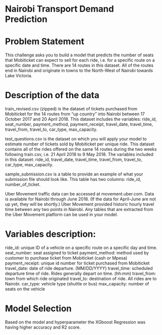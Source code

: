 # Nairobi Transport Demand Prediction




# Problem Statement
This challenge asks you to build a model that predicts the number of seats that Mobiticket can expect to sell for each ride, i.e. for a specific route on a specific date and time. There are 14 routes in this dataset. All of the routes end in Nairobi and originate in towns to the North-West of Nairobi towards Lake Victoria.



# Description of the data


train_revised.csv (zipped) is the dataset of tickets purchased from Mobiticket for the 14 routes from “up country” into Nairobi between 17 October 2017 and 20 April 2018. This dataset includes the variables: ride_id, seat_number, payment_method, payment_receipt, travel_date, travel_time, travel_from, travel_to, car_type, max_capacity.

test_questions.csv is the dataset on which you will apply your model to estimate number of tickets sold by Mobiticket per unique ride. This dataset contains all of the rides offered on the same 14 routes during the two weeks following train.csv, i.e. 21 April 2018 to 9 May 2018. The variables included in this dataset: ride_id, travel_date, travel_time, travel_from, travel_to, car_type, max_capacity.

sample_submission.csv is a table to provide an example of what your submission file should look like. This table has two columns: ride_id, number_of_ticket.

Uber Movement traffic data can be accessed at movement.uber.com. Data is available for Nairobi through June 2018. (If the data for April-June are not up yet, they will be shortly.) Uber Movement provided historic hourly travel time between any two points in Nairobi. Any tables that are extracted from the Uber Movement platform can be used in your model.

# Variables description:

ride_id: unique ID of a vehicle on a specific route on a specific day and time. seat_number: seat assigned to ticket payment_method: method used by customer to purchase ticket from Mobiticket (cash or Mpesa) payment_receipt: unique id number for ticket purchased from Mobiticket travel_date: date of ride departure. (MM/DD/YYYY) travel_time: scheduled departure time of ride. Rides generally depart on time. (hh:mm) travel_from: town from which ride originated travel_to: destination of ride. All rides are to Nairobi. car_type: vehicle type (shuttle or bus) max_capacity: number of seats on the vehicle

# Model Selection

Based on the model and hyperparameter the XGboost Regression was having higher accuracy and R2 score.
